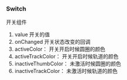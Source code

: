 ### Switch
开关组件
1. value 开关的值
2. onChanged 开关状态改变的回调
3. activeColor： 开关开启时候圆圈的颜色
4. activeTrackColor： 开关开启时候轨道的颜色
5. inactiveThumbColor： 未激活时候圆圈的颜色
6. inactiveTrackColor： 未激活时候轨道的颜色